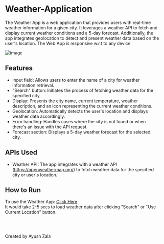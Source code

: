 # Weather-Application

The Weather App is a web application that provides users with real-time weather information for a given city. It leverages a weather API to fetch and display current weather conditions and a 5-day forecast. Additionally, the app integrates geolocation to detect and present weather data based on the user's location.
The Web App is responsive w.r.t to any device

![image](https://github.com/ayush4460/Weather-Application/assets/75963108/bdb018ab-d7fb-4128-9e98-9d120a5305b8)

## Features

- Input field: Allows users to enter the name of a city for weather information retrieval.
- "Search" button: Initiates the process of fetching weather data for the specified city.
- Display: Presents the city name, current temperature, weather description, and an icon representing the current weather conditions.
- Geolocation: Automatically detects the user's location and displays weather data accordingly.
- Error handling: Handles cases where the city is not found or when there's an issue with the API request.
- Forecast section: Displays a 5-day weather forecast for the selected city.

## APIs Used

- Weather API: The app integrates with a weather API (https://openweathermap.org/) to fetch weather data for the specified city or user's location.

## How to Run

To use the Weather App: [Click Here](https://main--elegant-vacherin-3384fa.netlify.app/) <br>
It would take 2-5 secs to load weather data after clicking "Search" or "Use Current Location" button.

<br>
<br>

Created by Ayush Zala

